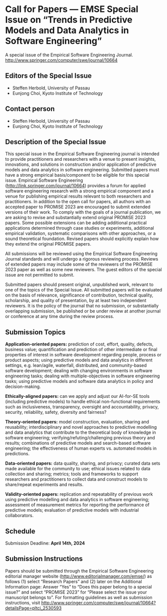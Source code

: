 # Call for Papers ― EMSE Special Issue on “Trends in Predictive Models and Data Analytics in Software Engineering”

A special issue of the Empirical Software Engineering Journal. 
http://www.springer.com/computer/swe/journal/10664


## Editors of the Special Issue
* Steffen Herbold, University of Passau
* Eunjong Choi, Kyoto Institute of Technology


## Contact person
* Steffen Herbold, University of Passau
* Eunjong Choi, Kyoto Institute of Technology


## Description of the Special Issue

This special issue in the Empirical Software Engineering journal is intended to provide practitioners and researchers with a venue to present insights, innovations, and solutions in construction and/or application of predictive models and data analytics in software engineering. Submitted papers must have a strong empirical basis/component to be eligible for this special issue. Empirical Software Engineering (http://link.springer.com/journal/10664) provides a forum for applied software engineering research with a strong empirical component and a venue for publishing empirical results relevant to both researchers and practitioners. In addition to the open call for papers, all authors with an accepted paper to PROMISE 2023 are encouraged to submit extended versions of their work. To comply with the goals of a journal publication, we are asking to revise and substantially extend original PROMISE 2023 papers. Some possible extensions can be adding additional practical applications determined through case studies or experiments, additional empirical validation, systematic comparisons with other approaches, or a sound theoretical foundation. Revised papers should explicitly explain how they extend the original PROMISE papers.

All submissions will be reviewed using the Empirical Software Engineering Journal standards and will undergo a rigorous reviewing process. Reviews of extended papers may include some of the reviewers of the PROMISE 2023 paper as well as some new reviewers. The guest editors of the special issue are not permitted to submit.

Submitted papers should present original, unpublished work, relevant to one of the topics of the Special Issue.  All submitted papers will be evaluated on the basis of relevance, significance of contribution, technical quality, scholarship, and quality of presentation, by at least two independent reviewers. It is the policy of the journal that no submission, or substantially overlapping submission, be published or be under review at another journal or conference at any time during the review process.


## Submission Topics
**Application-oriented papers:** prediction of cost, effort, quality, defects, business value; quantification and prediction of other intermediate or final properties of interest in software development regarding people, process or product aspects; using predictive models and data analytics in different settings, e.g. lean/agile, waterfall, distributed, and community-based software development; dealing with changing environments in software engineering tasks; dealing with multiple-objectives in software engineering tasks; using predictive models and software data analytics in policy and decision-making.

**Ethically-aligned papers:** can we apply and adjust our AI-for-SE tools (including predictive models) to handle ethical non-functional requirements such as inclusiveness, transparency, oversight and accountability, privacy, security, reliability, safety, diversity and fairness?

**Theory-oriented papers:** model construction, evaluation, sharing and reusability; interdisciplinary and novel approaches to predictive modelling and data analytics that contribute to the theoretical body of knowledge in software engineering; verifying/refuting/challenging previous theory and results; combinations of predictive models and search-based software engineering; the effectiveness of human experts vs. automated models in predictions.

**Data-oriented papers:** data quality, sharing, and privacy; curated data sets made available for the community to use; ethical issues related to data collection and sharing; metrics; tools and frameworks to support researchers and practitioners to collect data and construct models to share/repeat experiments and results.

**Validity-oriented papers:** replication and repeatability of previous work using predictive modelling and data analytics in software engineering; assessment of measurement metrics for reporting the performance of predictive models; evaluation of predictive models with industrial collaborators.


## Schedule
Submission Deadline: **April 14th, 2024**


## Submission Instructions
Papers should be submitted through the Empirical Software Engineering editorial manager website (http://www.editorialmanager.com/emse/) as follows (1) select “Research Papers” and (2) later on the Additional Information page:
Answer “Yes” to “Does this paper belong to a special issue?” and select “PROMISE 2023” for “Please select the issue your manuscript belongs to”.
For formatting guidelines as well as submission instructions, visit http://www.springer.com/computer/swe/journal/10664?detailsPage=pltci_2530593

